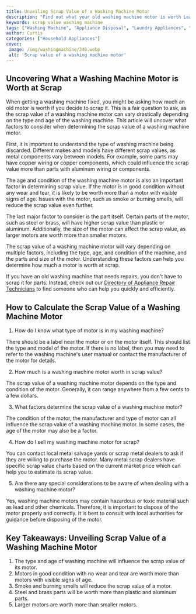 ```yaml
---
title: Unveiling Scrap Value of a Washing Machine Motor
description: "Find out what your old washing machine motor is worth Learn about the scrapping process involved and the materials that can be extracted from a motor"
keywords: scrap value washing machine
tags: ["Washing Machine", "Appliance Disposal", "Laundry Appliances", "Buy Appliance", "Clean Appliance"]
author: Curtis
categories: ["Household Appliances"]
cover: 
 image: /img/washingmachine/346.webp
 alt: 'Scrap value of a washing machine motor'
---
```

## Uncovering What a Washing Machine Motor is Worth at Scrap

When getting a washing machine fixed, you might be asking how much an old motor is worth if you decide to scrap it. This is a fair question to ask, as the scrap value of a washing machine motor can vary drastically depending on the type and age of the washing machine. This article will uncover what factors to consider when determining the scrap value of a washing machine motor.

First, it is important to understand the type of washing machine being discarded. Different makes and models have different scrap values, as metal components vary between models. For example, some parts may have copper wiring or copper components, which could influence the scrap value more than parts with aluminum wiring or components. 

The age and condition of the washing machine motor is also an important factor in determining scrap value. If the motor is in good condition without any wear and tear, it is likely to be worth more than a motor with visible signs of age. Issues with the motor, such as smoke or burning smells, will reduce the scrap value even further.

The last major factor to consider is the part itself. Certain parts of the motor, such as steel or brass, will have higher scrap value than plastic or aluminum. Additionally, the size of the motor can affect the scrap value, as larger motors are worth more than smaller motors.

The scrap value of a washing machine motor will vary depending on multiple factors, including the type, age, and condition of the machine, and the parts and size of the motor. Understanding these factors can help you determine how much a motor is worth at scrap.

If you have an old washing machine that needs repairs, you don't have to scrap it for parts. Instead, check out our [Directory of Appliance Repair Technicians](./pages/appliance-repair-technicians) to find someone who can help you quickly and efficiently.

## How to Calculate the Scrap Value of a Washing Machine Motor 

1. How do I know what type of motor is in my washing machine?

There should be a label near the motor or on the motor itself. This should list the type and model of the motor. If there is no label, then you may need to refer to the washing machine's user manual or contact the manufacturer of the motor for details.

2. How much is a washing machine motor worth in scrap value?

The scrap value of a washing machine motor depends on the type and condition of the motor. Generally, it can range anywhere from a few cents to a few dollars.

3. What factors determine the scrap value of a washing machine motor?

The condition of the motor, the manufacturer and type of motor can all influence the scrap value of a washing machine motor. In some cases, the age of the motor may also be a factor.

4. How do I sell my washing machine motor for scrap?

You can contact local metal salvage yards or scrap metal dealers to ask if they are willing to purchase the motor. Many metal scrap dealers have specific scrap value charts based on the current market price which can help you to estimate its scrap value.

5. Are there any special considerations to be aware of when dealing with a washing machine motor?

Yes, washing machine motors may contain hazardous or toxic material such as lead and other chemicals. Therefore, it is important to dispose of the motor properly and correctly. It is best to consult with local authorities for guidance before disposing of the motor.

## Key Takeaways: Unveiling Scrap Value of a Washing Machine Motor

1. The type and age of washing machine will influence the scrap value of its motor.
2. Motors in good condition with no wear and tear are worth more than motors with visible signs of age.
3. Smoke and burning smells will reduce the scrap value of a motor.
4. Steel and brass parts will be worth more than plastic and aluminum parts.
5. Larger motors are worth more than smaller motors.
